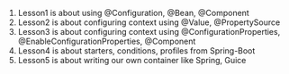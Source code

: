 1. Lesson1 is about using @Configuration, @Bean, @Component 
2. Lesson2 is about configuring context using @Value, @PropertySource
3. Lesson3 is about configuring context using @ConfigurationProperties, @EnableConfigurationProperties, @Component 
4. Lesson4 is about starters, conditions, profiles from Spring-Boot
5. Lesson5 is about writing our own container like Spring, Guice
